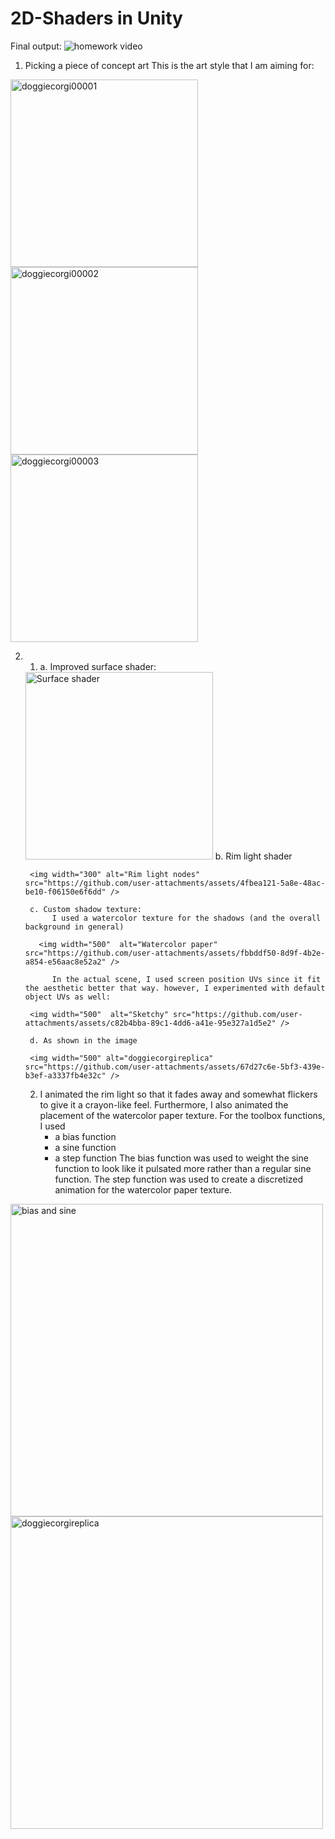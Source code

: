 # 2D-Shaders in Unity

Final output:
<img alt="homework video" src="https://github.com/user-attachments/assets/0df077c2-91e6-431b-a3a2-994713ddea5e">

1. Picking a piece of concept art
This is the art style that I am aiming for:
<img width="300" alt="doggiecorgi00001" src="https://github.com/user-attachments/assets/03d0d381-a715-4791-b7d2-9d66eab0c247" />
<img width="300"  alt="doggiecorgi00002" src="https://github.com/user-attachments/assets/cf31d7b7-9ee1-4600-9590-67dc1c8cad67" />
<img width="300" alt="doggiecorgi00003" src="https://github.com/user-attachments/assets/c3a44206-5808-4f2c-86eb-27b8ad6fae2e" />

2. 
    1. a. Improved surface shader: 
    
    <img width="300" alt="Surface shader" src="https://github.com/user-attachments/assets/a091a85d-0afa-4b23-a65b-bbc3cf9378f0" />
        b. Rim light shader 
        
        <img width="300" alt="Rim light nodes" src="https://github.com/user-attachments/assets/4fbea121-5a8e-48ac-be10-f06150e6f6dd" />

        c. Custom shadow texture:
             I used a watercolor texture for the shadows (and the overall background in general)

          <img width="500"  alt="Watercolor paper" src="https://github.com/user-attachments/assets/fbbddf50-8d9f-4b2e-a854-e56aac8e52a2" />

             In the actual scene, I used screen position UVs since it fit the aesthetic better that way. however, I experimented with default object UVs as well:
             
        <img width="500"  alt="Sketchy" src="https://github.com/user-attachments/assets/c82b4bba-89c1-4dd6-a41e-95e327a1d5e2" />
        
        d. As shown in the image

        <img width="500" alt="doggiecorgireplica" src="https://github.com/user-attachments/assets/67d27c6e-5bf3-439e-b3ef-a3337fb4e32c" />

    2. I animated the rim light so that it fades away and somewhat flickers to give it a crayon-like feel. Furthermore, I also animated the placement of the watercolor paper texture. For the toolbox functions, I used 
        - a bias function
        - a sine function
        - a step function
        The bias function was used to weight the sine function to look like it pulsated more rather than a regular sine function. The step function was used to create a discretized animation for the watercolor paper texture.

<img width="500"  alt="bias and sine" src="https://github.com/user-attachments/assets/868c368a-390c-4478-a261-f3cb428249c2" />


<img width="500" alt="doggiecorgireplica" src="https://github.com/user-attachments/assets/8cc13fa5-aa6b-421d-9e93-9cf0ff82cb48" />

